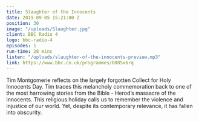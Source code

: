 ```yaml
---
title: Slaughter of the Innocents
date: 2019-09-05 15:21:00 Z
position: 30
image: "/uploads/Slaughter.jpg"
client: BBC Radio 4
logo: bbc-radio-4
episodes: 1
run-time: 28 mins
listen: "/uploads/slaughter-of-the-innocents-preview.mp3"
link: https://www.bbc.co.uk/programmes/b085x6rq
---
```


Tim Montgomerie reflects on the largely forgotten Collect for Holy Innocents Day. Tim traces this melancholy commemoration back to one of the most harrowing stories from the Bible - Herod’s massacre of the innocents. This religious holiday calls us to remember the violence and injustice of our world. Yet, despite its contemporary relevance, it has fallen into obscurity.